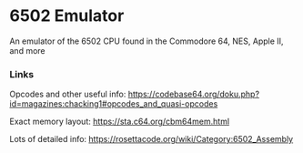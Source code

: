 # 6502 Emulator
An emulator of the 6502 CPU found in the Commodore 64, NES, Apple II, and more

### Links
Opcodes and other useful info: https://codebase64.org/doku.php?id=magazines:chacking1#opcodes_and_quasi-opcodes

Exact memory layout: https://sta.c64.org/cbm64mem.html

Lots of detailed info: https://rosettacode.org/wiki/Category:6502_Assembly

